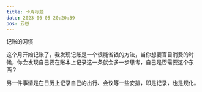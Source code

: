 ```yaml
---
title: 卡片标题
date: 2023-06-05 20:20:39
pos: 云谷
---
```

记账的习惯

这个月开始记账了，我发现记账是一个很能省钱的方法，当你想要盲目消费的时候，你会发现自己要在账本上记录这一条就会多一步思考，自己是否需要这个东西？

另一件事情是在日历上记录自己的出行、会议等一些安排，即是记录，也是规化。
